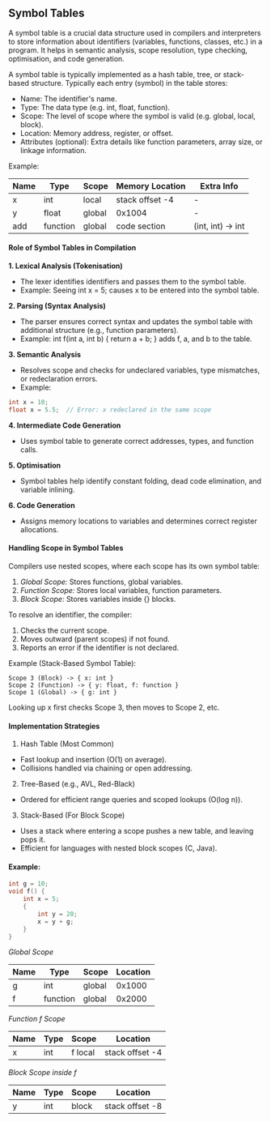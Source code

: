 
## Symbol Tables

A symbol table is a crucial data structure used in compilers and interpreters to store
information about identifiers (variables, functions, classes, etc.) in a program. It
helps in semantic analysis, scope resolution, type checking, optimisation, and code
generation.

A symbol table is typically implemented as a hash table, tree, or stack-based structure.
Typically each entry (symbol) in the table stores:
- Name: The identifier's name.
- Type: The data type (e.g. int, float, function).
- Scope: The level of scope where the symbol is valid (e.g. global, local, block).
- Location: Memory address, register, or offset.
- Attributes (optional): Extra details like function parameters, array size, or linkage information.

Example:

|Name	|Type	|Scope	|Memory Location	|Extra Info|
|--|--|--|--|--|
|x	|int	|local	|stack offset -4	|-|
|y	|float	|global	|0x1004	|-|
|add	|function	|global	|code section	|(int, int) -> int|


#### Role of Symbol Tables in Compilation

__1. Lexical Analysis (Tokenisation)__
- The lexer identifies identifiers and passes them to the symbol table.
- Example: Seeing int x = 5; causes x to be entered into the symbol table.

__2. Parsing (Syntax Analysis)__
- The parser ensures correct syntax and updates the symbol table with additional structure (e.g., function parameters).
- Example: int f(int a, int b) { return a + b; } adds f, a, and b to the table.

__3. Semantic Analysis__
- Resolves scope and checks for undeclared variables, type mismatches, or redeclaration errors.
- Example:

```c
int x = 10;
float x = 5.5;  // Error: x redeclared in the same scope
```


__4. Intermediate Code Generation__
- Uses symbol table to generate correct addresses, types, and function calls.

__5. Optimisation__
- Symbol tables help identify constant folding, dead code elimination, and variable inlining.

__6. Code Generation__
- Assigns memory locations to variables and determines correct register allocations.


#### Handling Scope in Symbol Tables

Compilers use nested scopes, where each scope has its own symbol table:
1. *Global Scope:* Stores functions, global variables.
2. *Function Scope:* Stores local variables, function parameters.
3. *Block Scope:* Stores variables inside {} blocks.

To resolve an identifier, the compiler:
1. Checks the current scope.
2. Moves outward (parent scopes) if not found.
3. Reports an error if the identifier is not declared.

Example (Stack-Based Symbol Table):

```
Scope 3 (Block) -> { x: int }
Scope 2 (Function) -> { y: float, f: function }
Scope 1 (Global) -> { g: int }
```

Looking up x first checks Scope 3, then moves to Scope 2, etc.

#### Implementation Strategies

1. Hash Table (Most Common)
- Fast lookup and insertion (O(1) on average).
- Collisions handled via chaining or open addressing.

2. Tree-Based (e.g., AVL, Red-Black)
- Ordered for efficient range queries and scoped lookups (O(log n)).

3. Stack-Based (For Block Scope)
- Uses a stack where entering a scope pushes a new table, and leaving pops it.
- Efficient for languages with nested block scopes (C, Java).


#### Example:

```c
int g = 10;
void f() {
    int x = 5;
    {
        int y = 20;
        x = y + g;
    }
}
```

*Global Scope*

|Name	|Type	|Scope	|Location|
|--|--|--|--|
|g	|int	|global	|0x1000|
|f	|function	|global	|0x2000|

*Function f Scope*

|Name	|Type	|Scope	|Location|
|--|--|--|--|
|x	|int	|f local	|stack offset -4|

*Block Scope inside f*

|Name	|Type	|Scope	|Location|
|--|--|--|--|
|y	|int	|block	|stack offset -8|

